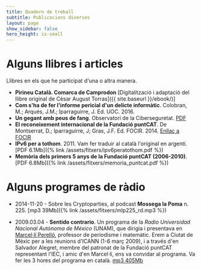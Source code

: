 ```yaml
---
title: Quadern de treball
subtitle: Publicacions diverses
layout: page
show_sidebar: false
hero_height: is-small
---
```


# Alguns llibres i articles

Llibres en els que he participat d'una o altra manera.

* **Pirineu Català. Comarca de Camprodon** [Digitalització i adaptació del llibre original de Cèsar August Torras]({{ site.baseurl }}/ebook/)]
* **Com s'ha de fer l'informe pericial d'un delicte informàtic**. Colobran, M.; Arqués, J.M.; Iparraguirre, J. Ed. UOC. 2016.
* **Un gegant amb peus de fang**. Observatori de la Ciberseguretat. [PDF]()
* **El reconeixement internacional de la Fundació puntCAT**. De Montserrat, D.; Iparraguirre, J; Gras, J.F. Ed. FOCIR. 2014. [Enllaç a FOCIR](https://focir.cat/ca/llibres/el-reconeixement-internacional-de-la-fundacio-puntcat/)
* **IPv6 per a tothom**. 2011. Vam fer traduir al català l'original en argentí. [PDF 6.1Mb]({% link /assets/fitxers/ipv6peratothom.pdf %})  
* **Memòria dels primers 5 anys de la Fundació puntCAT (2006-2010)**. [PDF 6.8Mb]({% link /assets/fitxers/memoria_puntcat.pdf %})


# Alguns programes de ràdio

* 2014-11-20 - Sobre les Cryptoparties, al podcast **Mossega la Poma** n. 225. [mp3 39Mb]({% link /assets/fitxers/mlp225_rd.mp3 %})

* 2009.03.04 - **Sentido contrario**. Un programa de la *Radio Universidad Nacional Autónoma de México* (UNAM), que dirigia i presentava en [Marcel·lí Perelló](https://ca.wikipedia.org/wiki/Marcel%C2%B7lí_Perelló_i_Valls), professor de periodisme i matemàtic. Erem a Ciutat de Mèxic per a les reunions d'ICANN (1-6 març 2009), i a través d'en Salvador Alegret, membre del patronat de la Fundació puntCAT representant l'IEC, i amic d'en Marcel·lí, ens va convidar al programa. Va fer les 3 hores del programa en català. [mp3 405Mb](https://www.dropbox.com/s/p6jz1u740u2jzae/SENTIDO%20CONTRARIO%204%20MARZO%2009.mp3?dl=0)




